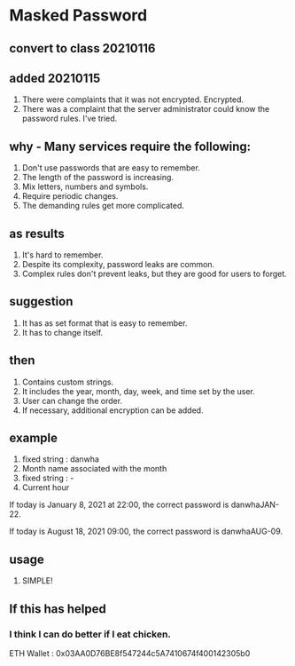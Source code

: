 
# Masked Password

## convert to class 20210116

## added 20210115
  1. There were complaints that it was not encrypted. Encrypted.
  2. There was a complaint that the server administrator could know the password rules. I've tried.

## why - Many services require the following:
  1. Don't use passwords that are easy to remember.
  2. The length of the password is increasing.
  3. Mix letters, numbers and symbols.
  4. Require periodic changes.
  5. The demanding rules get more complicated.

## as results
  1. It's hard to remember.
  2. Despite its complexity, password leaks are common.
  3. Complex rules don't prevent leaks, but they are good for users to forget.

## suggestion
  1. It has as set format that is easy to remember.
  2. It has to change itself.

## then
  1. Contains custom strings.
  2. It includes the year, month, day, week, and time set by the user.
  3. User can change the order.
  4. If necessary, additional encryption can be added.

## example
  1. fixed string : danwha
  2. Month name associated with the month
  3. fixed string : -
  4. Current hour

  If today is January 8, 2021 at 22:00, the correct password is danwhaJAN-22.

  If today is August 18, 2021 09:00, the correct password is danwhaAUG-09.

## usage
  1. SIMPLE!

## If this has helped
  ### I think I can do better if I eat chicken.
  ETH Wallet : 0x03AA0D76BE8f547244c5A7410674f400142305b0
